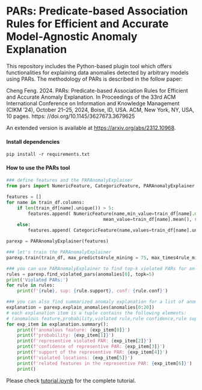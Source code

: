 # PARs: Predicate-based Association Rules for Efficient and Accurate Model-Agnostic Anomaly Explanation

This repository includes the Python-based plugin tool which offers functionalities for explaining data anomalies detected by arbitrary models using PARs. The methodology of PARs is described in the follow paper:  

Cheng Feng. 2024. PARs: Predicate-based Association Rules for Efficient and Accurate Anomaly Explanation. In Proceedings of the 33rd ACM International Conference on Information and Knowledge Management (CIKM ’24), October 21–25, 2024, Boise, ID, USA. ACM, New York, NY, USA, 10 pages. https: //doi.org/10.1145/3627673.3679625

An extended version is available at https://arxiv.org/abs/2312.10968.

#### Install dependencies

```shell
pip install -r requirements.txt
```

#### How to use the PARs tool

```python
### define features and the PARAnomalyExplainer
from pars import NumericFeature, CategoricFeature, PARAnomalyExplainer

features = []
for name in train_df.columns:
    if len(train_df[name].unique()) > 5:
        features.append( NumericFeature(name,min_value=train_df[name].min(), max_value=train_df[name].max(),
                                    mean_value=train_df[name].mean(), std_value=train_df[name].std()) )
    else:
        features.append( CategoricFeature(name,values=train_df[name].unique().tolist()) )

parexp = PARAnomalyExplainer(features)

### let's train the PARAnomalyExplainer
parexp.train(train_df, max_predicts4rule_mining = 75, max_times4rule_mining = 5, set_seed=False)

### you can use PARAnomalyExplainer to find top-k violated PARs for an individual anomaly
rules = parexp.find_violated_pars(anomalies[0], topk=5)
print('Violated PARs:')
for rule in rules:
    print(f'{rule}, sup: {rule.support}, conf: {rule.conf}')

### you can also find summarized anomaly explanation for a list of anomalies
explanation = parexp.explain_anomalies(anomalies[0:20])
# each explanation item is a tuple contains the following elements: 
# (anomalous feature,probability,violated rule,rule confidence,rule support,violated locations,related features)
for exp_item in explanation.summary():
    print(f'anomalous feature: {exp_item[0]}')
    print(f'probability: {exp_item[1]}')
    print(f'representive violated PAR: {exp_item[2]}')
    print(f'confidence of representive PAR: {exp_item[3]}')
    print(f'support of the representive PAR: {exp_item[4]}')
    print(f'violated locations: {exp_item[5]}')
    print(f'related features in the representive PAR: {exp_item[6]}')
    print()

```

Please check [tutorial.ipynb](tutorial.ipynb) for the complete tutorial.
